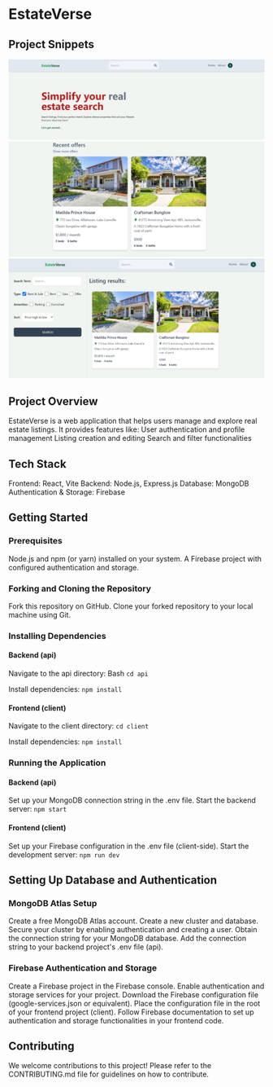 # EstateVerse

## Project Snippets 
![Header](images/header.jpg)
![recent](images/recent.jpg)
![dashboard](images/dash.jpg)

## Project Overview

EstateVerse is a web application that helps users manage and explore real estate listings. It provides features like:
User authentication and profile management
Listing creation and editing
Search and filter functionalities

## Tech Stack
Frontend: React, Vite
Backend: Node.js, Express.js
Database: MongoDB
Authentication & Storage: Firebase


## Getting Started

### Prerequisites

Node.js and npm (or yarn) installed on your system.
A Firebase project with configured authentication and storage.
### Forking and Cloning the Repository

Fork this repository on GitHub.
Clone your forked repository to your local machine using Git.
### Installing Dependencies

#### Backend (api)

Navigate to the api directory:
Bash
`cd api`

Install dependencies:
`npm install`

#### Frontend (client)

Navigate to the client directory:
`cd client`

Install dependencies:
`npm install`

### Running the Application

#### Backend (api)
Set up your MongoDB connection string in the .env file.
Start the backend server:
`npm start`

#### Frontend (client)
Set up your Firebase configuration in the .env file (client-side).
Start the development server:
`npm run dev`

## Setting Up Database and Authentication

### MongoDB Atlas Setup

Create a free MongoDB Atlas account.
Create a new cluster and database.
Secure your cluster by enabling authentication and creating a user.
Obtain the connection string for your MongoDB database.
Add the connection string to your backend project's .env file (api).
### Firebase Authentication and Storage

Create a Firebase project in the Firebase console.
Enable authentication and storage services for your project.
Download the Firebase configuration file (google-services.json or equivalent).
Place the configuration file in the root of your frontend project (client).
Follow Firebase documentation to set up authentication and storage functionalities in your frontend code.

## Contributing
We welcome contributions to this project! Please refer to the CONTRIBUTING.md file for guidelines on how to contribute.
